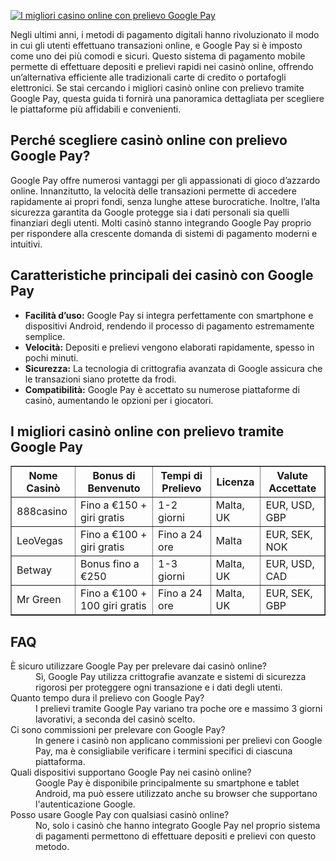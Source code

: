 [![I migliori casino online con prelievo Google Pay](https://123-caf.pages.dev/gitsignup.png)](https://vrmoo.ru/Bt82HjjY)

<p>Negli ultimi anni, i metodi di pagamento digitali hanno rivoluzionato il modo in cui gli utenti effettuano transazioni online, e Google Pay si è imposto come uno dei più comodi e sicuri. Questo sistema di pagamento mobile permette di effettuare depositi e prelievi rapidi nei casinò online, offrendo un’alternativa efficiente alle tradizionali carte di credito o portafogli elettronici. Se stai cercando i migliori casinò online con prelievo tramite Google Pay, questa guida ti fornirà una panoramica dettagliata per scegliere le piattaforme più affidabili e convenienti.</p>  <h2>Perché scegliere casinò online con prelievo Google Pay?</h2>   <p>Google Pay offre numerosi vantaggi per gli appassionati di gioco d’azzardo online. Innanzitutto, la velocità delle transazioni permette di accedere rapidamente ai propri fondi, senza lunghe attese burocratiche. Inoltre, l’alta sicurezza garantita da Google protegge sia i dati personali sia quelli finanziari degli utenti. Molti casinò stanno integrando Google Pay proprio per rispondere alla crescente domanda di sistemi di pagamento moderni e intuitivi.</p>  <h2>Caratteristiche principali dei casinò con Google Pay</h2>   <ul>   <li><strong>Facilità d’uso:</strong> Google Pay si integra perfettamente con smartphone e dispositivi Android, rendendo il processo di pagamento estremamente semplice.</li>   <li><strong>Velocità:</strong> Depositi e prelievi vengono elaborati rapidamente, spesso in pochi minuti.</li>   <li><strong>Sicurezza:</strong> La tecnologia di crittografia avanzata di Google assicura che le transazioni siano protette da frodi.</li>   <li><strong>Compatibilità:</strong> Google Pay è accettato su numerose piattaforme di casinò, aumentando le opzioni per i giocatori.</li>   </ul>  <h2>I migliori casinò online con prelievo tramite Google Pay</h2>   <table border="1" cellpadding="8" cellspacing="0">     <thead>       <tr>         <th>Nome Casinò</th>         <th>Bonus di Benvenuto</th>         <th>Tempi di Prelievo</th>         <th>Licenza</th>         <th>Valute Accettate</th>       </tr>     </thead>     <tbody>       <tr>         <td>888casino</td>         <td>Fino a €150 + giri gratis</td>         <td>1-2 giorni</td>         <td>Malta, UK</td>         <td>EUR, USD, GBP</td>       </tr>       <tr>         <td>LeoVegas</td>         <td>Fino a €100 + giri gratis</td>         <td>Fino a 24 ore</td>         <td>Malta</td>         <td>EUR, SEK, NOK</td>       </tr>       <tr>         <td>Betway</td>         <td>Bonus fino a €250</td>         <td>1-3 giorni</td>         <td>Malta, UK</td>         <td>EUR, USD, CAD</td>       </tr>       <tr>         <td>Mr Green</td>         <td>Fino a €100 + 100 giri gratis</td>         <td>Fino a 24 ore</td>         <td>Malta, UK</td>         <td>EUR, SEK, GBP</td>       </tr>     </tbody>   </table>  <h2>FAQ</h2>   <dl>     <dt>È sicuro utilizzare Google Pay per prelevare dai casinò online?</dt>     <dd>Sì, Google Pay utilizza crittografie avanzate e sistemi di sicurezza rigorosi per proteggere ogni transazione e i dati degli utenti.</dd>      <dt>Quanto tempo dura il prelievo con Google Pay?</dt>     <dd>I prelievi tramite Google Pay variano tra poche ore e massimo 3 giorni lavorativi, a seconda del casinò scelto.</dd>      <dt>Ci sono commissioni per prelevare con Google Pay?</dt>     <dd>In genere i casinò non applicano commissioni per prelievi con Google Pay, ma è consigliabile verificare i termini specifici di ciascuna piattaforma.</dd>      <dt>Quali dispositivi supportano Google Pay nei casinò online?</dt>     <dd>Google Pay è disponibile principalmente su smartphone e tablet Android, ma può essere utilizzato anche su browser che supportano l'autenticazione Google.</dd>      <dt>Posso usare Google Pay con qualsiasi casinò online?</dt>     <dd>No, solo i casinò che hanno integrato Google Pay nel proprio sistema di pagamenti permettono di effettuare depositi e prelievi con questo metodo.</dd>   </dl>